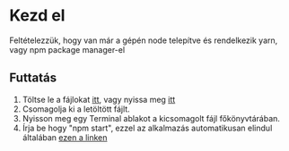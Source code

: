 # Kezd el 

Feltételezzük, hogy van már a gépén node telepítve és rendelkezik yarn, vagy npm package manager-el

## Futtatás

1. Töltse le a fájlokat [itt](https://github.com/komjatia/zengo-test/archive/refs/heads/master.zip), vagy nyissa meg [itt](https://loving-beaver-c1445b.netlify.app/)
2. Csomagolja ki a letöltött fájlt.
3. Nyisson meg egy Terminal ablakot a kicsomagolt fájl főkönyvtárában.
4. Írja be hogy "npm start", ezzel az alkalmazás automatikusan elindul általában [ezen a linken](http://localhost:3000)
